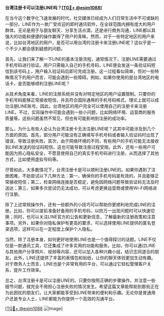 **台湾注册卡可以注册LINE吗？[[TG💪+ @esim1088](https://t.me/s/esim1088)]**

在当今这个数字化飞速发展的时代，社交媒体已经成为人们日常生活中不可或缺的一部分。LINE作为一款广受欢迎的即时通讯软件，在全球范围内拥有庞大的用户群体。无论是用于与朋友聊天、分享生活点滴，还是进行商务沟通，LINE都以其强大的功能和便捷的操作赢得了用户的青睐。然而，对于一些特定地区的用户来说，比如台湾地区的用户，是否可以用台湾的注册卡来注册LINE呢？这似乎是一个不少人都会感到疑惑的问题。

首先，让我们来了解一下LINE的基本注册流程。通常情况下，注册LINE需要通过手机号码进行验证。用户只需输入自己的手机号码，LINE便会发送一条验证码短信到该号码上，用户输入验证码后即可完成注册。这一过程看似简单，但对一些特殊情况下的用户而言，可能会遇到一些障碍。例如，如果你使用的是台湾地区的电话卡，是否能够顺利注册LINE呢？

从技术角度来看，LINE的注册系统并没有对特定地区的用户设置限制。只要你的手机号码能够正常接收短信，并且符合国际通用的手机号码格式，理论上就可以成功注册LINE账号。因此，台湾地区的用户完全可以使用自己的注册卡来注册LINE。不过，实际操作中可能会遇到一些小问题，比如网络环境、运营商的服务质量等。这些问题虽然不常见，但也有可能影响到注册的成功率。

那么，为什么有些人会认为台湾注册卡无法注册LINE呢？这其中可能涉及到几个方面的原因。首先，部分用户可能没有正确填写手机号码或者输入验证码时出现了错误，导致注册失败。其次，由于网络环境的不同，有些用户的手机可能无法接收到LINE发送的验证码短信，这也可能导致注册过程受阻。此外，还有一些用户可能因为担心隐私安全，不愿意使用自己的真实手机号码进行注册，从而选择了其他方式，比如使用虚拟号码等。

尽管如此，大多数情况下，台湾注册卡是可以顺利注册LINE的。如果你遇到了注册困难，不妨尝试以下几种方法：第一，确保你的手机号码是有效的，并且能够正常接收短信；第二，检查网络连接是否稳定，避免因网络问题导致验证码无法及时送达；第三，如果多次尝试仍无法成功，可以考虑更换运营商或使用Wi-Fi网络进行注册。

除了上述常规操作外，还有一些额外的小技巧可以帮助你更顺利地完成LINE的注册。比如，你可以提前准备好备用的手机号码，以防万一出现问题时可以快速切换；同时，也可以关注LINE官方的公告和更新信息，了解最新的注册政策和注意事项。另外，如果你对隐私保护有更高的要求，可以选择使用LINE提供的匿名登录选项，这样可以在一定程度上保护个人隐私。

当然，除了注册本身，如何更好地使用LINE也是一个值得探讨的话题。LINE不仅仅是一款通讯工具，它还集成了许多实用的功能和服务。比如，你可以通过LINE与其他用户分享照片、视频等内容，还可以加入各种兴趣小组，结识志同道合的朋友。此外，LINE还提供了丰富的表情包和贴纸，让你的聊天体验更加生动有趣。对于商务人士而言，LINE也是个非常有用的平台，可以通过它轻松管理客户关系，提升工作效率。

总之，台湾注册卡是可以注册LINE的。只要你按照正确的步骤操作，并注意一些细节问题，就完全不用担心注册失败的情况发生。希望这篇文章能帮助到那些正在为此困扰的朋友们，让大家都能享受到LINE带来的便利和乐趣。无论你是普通用户还是专业人士，LINE都能为你提供一个高效的沟通平台。

[[TG💪+ @esim1088](https://t.me/s/esim1088) ![Image](https://i.postimg.cc/4NQfJmqS/Snipaste-2025-05-13-00-14-12.png)]